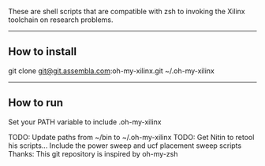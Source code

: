These are shell scripts that are compatible with zsh to invoking the Xilinx
toolchain on research problems.

----------------
How to install
----------------
git clone git@git.assembla.com:oh-my-xilinx.git ~/.oh-my-xilinx

--------------
How to run
--------------
Set your PATH variable to include .oh-my-xilinx

TODO: Update paths from ~/bin to ~/.oh-my-xilinx
TODO: Get Nitin to retool his scripts... Include the power sweep and ucf placement sweep scripts 
Thanks: This git repository is inspired by oh-my-zsh
